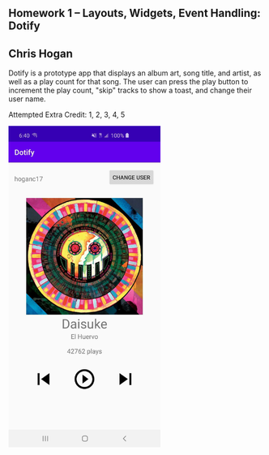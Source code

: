 ## Homework 1 – Layouts, Widgets, Event Handling: Dotify
## Chris Hogan

Dotify is a prototype app that displays an album art, song title, and artist, as well as a play count for that song. The user can press the play button to increment the play count, "skip" tracks to show a toast, and change their user name.

Attempted Extra Credit: 1, 2, 3, 4, 5

<img src="DotifyScreen.jpg" width="300">
